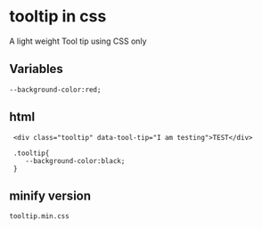 # tooltip in css

A light weight Tool tip using CSS only 

## Variables

```
--background-color:red;
```

## html

```
 <div class="tooltip" data-tool-tip="I am testing">TEST</div>

 .tooltip{
    --background-color:black;
 }
 ```

 ## minify version

 ```
 tooltip.min.css
 ```